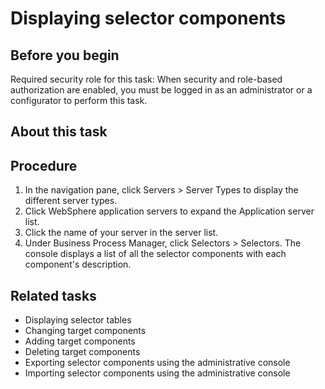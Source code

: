 <!-- image -->

# Displaying selector components

## Before you begin

Required security role for this task: When
security and role-based authorization are enabled, you must be logged
in as an administrator or a configurator to perform this task.

## About this task

## Procedure

1. In the navigation pane,
click Servers > Server Types to display
the different server types.
2. Click WebSphere application servers to
expand the Application server list.
3. Click the name of your server in the server list.
4. Under Business Process Manager,
click Selectors > Selectors. The
console displays a list of all the selector components with each component's
description.

## Related tasks

- Displaying selector tables
- Changing target components
- Adding target components
- Deleting target components
- Exporting selector components using the administrative console
- Importing selector components using the administrative console
